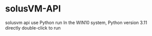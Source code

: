 # solusVM-API
solusvm api use Python run
In the WIN10 system, Python version 3.11 directly double-click to run
